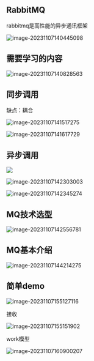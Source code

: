 ## RabbitMQ

rabbitmq是高性能的异步通讯框架

![image-20231107140445098](C:\Users\zhou\AppData\Roaming\Typora\typora-user-images\image-20231107140445098.png)

## 需要学习的内容



![image-20231107140828563](C:\Users\zhou\AppData\Roaming\Typora\typora-user-images\image-20231107140828563.png)

## 同步调用

缺点：耦合

![image-20231107141517275](C:\Users\zhou\AppData\Roaming\Typora\typora-user-images\image-20231107141517275.png)

![image-20231107141617729](C:\Users\zhou\AppData\Roaming\Typora\typora-user-images\image-20231107141617729.png)

## 异步调用

![](C:\Users\zhou\AppData\Roaming\Typora\typora-user-images\image-20231107141714638.png)

![image-20231107142303003](C:\Users\zhou\AppData\Roaming\Typora\typora-user-images\image-20231107142303003.png)

![image-20231107142345274](C:\Users\zhou\AppData\Roaming\Typora\typora-user-images\image-20231107142345274.png)

## MQ技术选型

![image-20231107142556781](C:\Users\zhou\AppData\Roaming\Typora\typora-user-images\image-20231107142556781.png)

## MQ基本介绍

![image-20231107144214275](C:\Users\zhou\AppData\Roaming\Typora\typora-user-images\image-20231107144214275.png)

## 简单demo

![image-20231107155127116](C:\Users\zhou\AppData\Roaming\Typora\typora-user-images\image-20231107155127116.png)

接收

![image-20231107155151902](C:\Users\zhou\AppData\Roaming\Typora\typora-user-images\image-20231107155151902.png)

work模型

![image-20231107160900207](C:\Users\zhou\AppData\Roaming\Typora\typora-user-images\image-20231107160900207.png)